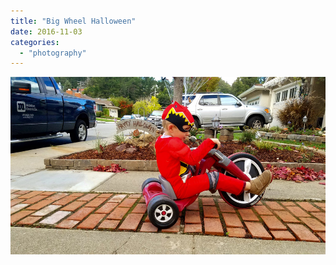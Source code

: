 ```yaml
---
title: "Big Wheel Halloween"
date: 2016-11-03
categories: 
  - "photography"
---
```


![](images/20161030_145701.jpg)
